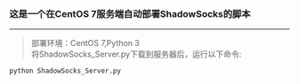 ### 这是一个在CentOS 7服务端自动部署ShadowSocks的脚本
---
>部署环境：CentOS 7,Python 3 <br>
>将ShadowSocks_Server.py下载到服务器后，运行以下命令: <br>
```python 
python ShadowSocks_Server.py
```
